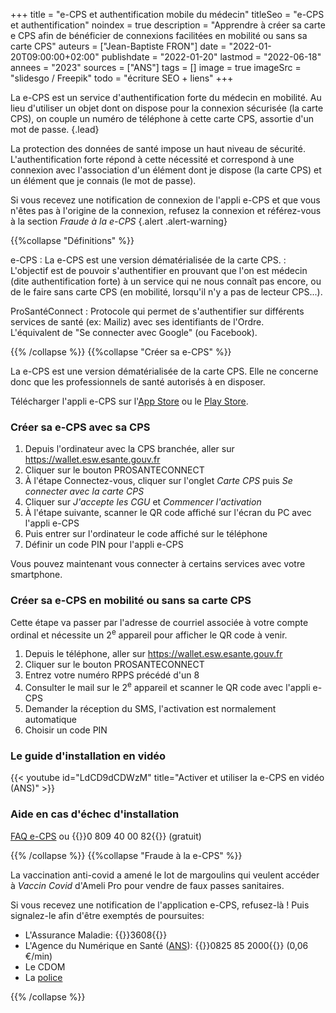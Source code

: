 +++
title = "e-CPS et authentification mobile du médecin"
titleSeo = "e-CPS et authentification"
noindex = true
description = "Apprendre à créer sa carte e CPS afin de bénéficier de connexions facilitées en mobilité ou sans sa carte CPS"
auteurs = ["Jean-Baptiste FRON"]
date = "2022-01-20T09:00:00+02:00"
publishdate = "2022-01-20"
lastmod = "2022-06-18"
annees = "2023"
sources = ["ANS"]
tags = []
image = true
imageSrc = "slidesgo / Freepik"
todo = "écriture SEO + liens"
+++

La e-CPS est un service d'authentification forte du médecin en mobilité. Au lieu d'utiliser un objet dont on dispose pour la connexion sécurisée (la carte CPS), on couple un numéro de téléphone à cette carte CPS, assortie d'un mot de passe.
{.lead}

La protection des données de santé impose un haut niveau de sécurité. L'authentification forte répond à cette nécessité et correspond à une connexion avec l'association d'un élément dont je dispose (la carte CPS) et un élément que je connais (le mot de passe).

Si vous recevez une notification de connexion de l'appli e-CPS et que vous n'êtes pas à l'origine de la connexion, refusez la connexion et référez-vous à la section *Fraude à la e-CPS*
{.alert .alert-warning}

{{%collapse "Définitions" %}}

e-CPS
: La e-CPS est une version dématérialisée de la carte CPS.
: L'objectif est de pouvoir s'authentifier en prouvant que l'on est médecin (dite authentification forte) à un service qui ne nous connaît pas encore, ou de le faire sans carte CPS (en mobilité, lorsqu'il n'y a pas de lecteur CPS...).

ProSantéConnect
: Protocole qui permet de s'authentifier sur différents services de santé (ex: Mailiz) avec ses identifiants de l'Ordre.  
L'équivalent de "Se connecter avec Google" (ou Facebook).

{{% /collapse %}}
{{%collapse "Créer sa e-CPS" %}}

La e-CPS est une version dématérialisée de la carte CPS. Elle ne concerne donc que les professionnels de santé autorisés à en disposer.

Télécharger l'appli e-CPS sur l'[App Store](https://apps.apple.com/fr/app/e-cps/id1469033607) ou le [Play Store](https://play.google.com/store/apps/details?id=fr.asipsante.esante.wallet.prod).

### Créer sa e-CPS avec sa CPS

1. Depuis l'ordinateur avec la CPS branchée, aller sur <https://wallet.esw.esante.gouv.fr>
2. Cliquer sur le bouton PROSANTECONNECT
3. À l'étape Connectez-vous, cliquer sur l'onglet *Carte CPS* puis *Se connecter avec la carte CPS*
4. Cliquer sur *J'accepte les CGU* et *Commencer l'activation*
5. À l'étape suivante, scanner le QR code affiché sur l'écran du PC avec l'appli e-CPS
6. Puis entrer sur l'ordinateur le code affiché sur le téléphone
7. Définir un code PIN pour l'appli e-CPS

Vous pouvez maintenant vous connecter à certains services avec votre smartphone.

### Créer sa e-CPS en mobilité ou sans sa carte CPS

Cette étape va passer par l'adresse de courriel associée à votre compte ordinal et nécessite un 2<sup>e</sup> appareil pour afficher le QR code à venir.

1. Depuis le téléphone, aller sur <https://wallet.esw.esante.gouv.fr>
2. Cliquer sur le bouton PROSANTECONNECT
3. Entrez votre numéro RPPS précédé d'un 8
4. Consulter le mail sur le 2<sup>e</sup> appareil et scanner le QR code avec l'appli e-CPS
5. Demander la réception du SMS, l'activation est normalement automatique
6. Choisir un code PIN

### Le guide d'installation en vidéo

{{< youtube id="LdCD9dCDWzM" title="Activer et utiliser la e-CPS en vidéo (ANS)" >}}

### Aide en cas d'échec d'installation

[FAQ e-CPS](https://esante.gouv.fr/securite/faq-e-cps) ou {{<phone>}}0 809 40 00 82{{</phone>}} (gratuit)

{{% /collapse %}}
{{%collapse "Fraude à la e-CPS" %}}

La vaccination anti-covid a amené le lot de margoulins qui veulent accéder à *Vaccin Covid* d'Ameli Pro pour vendre de faux passes sanitaires.

Si vous recevez une notification de l'application e-CPS, refusez-là ! Puis signalez-le afin d'être exemptés de poursuites:

- L'Assurance Maladie: {{<phone>}}3608{{</phone>}}
- L'Agence du Numérique en Santé ([ANS](https://esante.gouv.fr/actualites/professionnels-de-sante-comment-reagir-en-cas-de-doute-la-fraude-au-pass-sanitaire)): {{<phone>}}0825 85 2000{{</phone>}} (0,06 €/min)
- Le CDOM
- La [police](https://www.pre-plainte-en-ligne.gouv.fr)

{{% /collapse %}}
